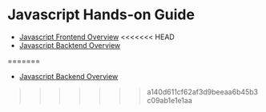 # Javascript Hands-on Guide

- [Javascript Frontend Overview](https://github.com/robertluwang/hands-on-javascript/blob/main/Javascript%20Frontend%20Overview.md)
<<<<<<< HEAD
- [Javascript Backtend Overview](https://github.com/robertluwang/hands-on-javascript/blob/main/Javascript%20Backend%20Overview.md)

=======
- [Javascript Backend Overview](https://github.com/robertluwang/hands-on-javascript/blob/main/Javascript%20Backend%20Overview.md)
>>>>>>> a140d611cf62af3d9beeaa6b45b3c09ab1e1e1aa
